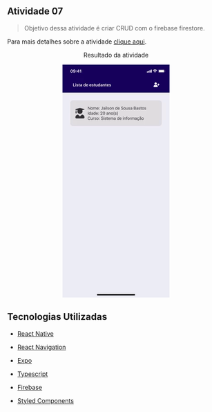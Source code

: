 ## Atividade 07

> Objetivo dessa atividade é criar CRUD com o firebase firestore.

Para mais detalhes sobre a atividade [clique aqui](https://github.com/JailsonSousa/pidm-2020.2/blob/main/atv07/ATV07.pdf).

<p align="center">
  Resultado da atividade
</p>

<p align="center">
  <img src="https://github.com/JailsonSousa/pidm-2020.2/blob/main/atv07/app.gif" alt="Resultado da atividade"/>
</p>

## Tecnologias Utilizadas

- [React Native](https://reactnative.dev/)

- [React Navigation](https://reactnavigation.org/)

- [Expo](https://docs.expo.io/)

- [Typescript](https://www.typescriptlang.org/)

- [Firebase](https://firebase.google.com/)

- [Styled Components](https://styled-components.com/)
